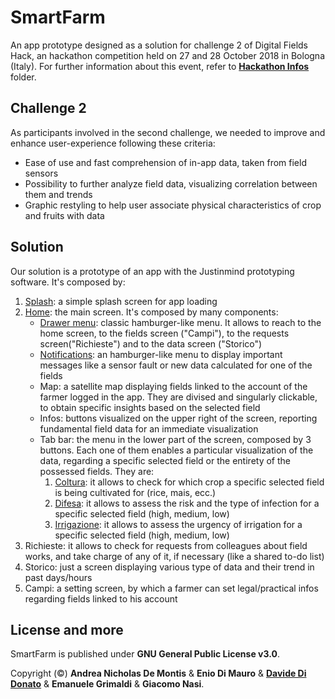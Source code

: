# SmartFarm

An app prototype designed as a solution for challenge 2 of Digital Fields Hack, an hackathon competition held on 27 and 28 October 2018 in Bologna (Italy). For further information about this event, refer to [**Hackathon Infos**](https://github.com/MrOverflOOw/SmartFarm/tree/master/Hackathon%20Infos) folder.

## Challenge 2

As participants involved in the second challenge, we needed to improve and enhance user-experience following these criteria:
* Ease of use and fast comprehension of in-app data, taken from field sensors
* Possibility to further analyze field data, visualizing correlation between them and trends
* Graphic restyling to help user associate physical characteristics of crop and fruits with data

## Solution

Our solution is a prototype of an app with the Justinmind prototyping software. It's composed by:
1. [Splash](https://github.com/MrOverflOOw/SmartFarm/blob/master/Screenshots/Splash.png): a simple splash screen for app loading
2. [Home](https://github.com/MrOverflOOw/SmartFarm/blob/master/Screenshots/Home.png): the main screen. It's composed by many components:
   - [Drawer menu](https://github.com/MrOverflOOw/SmartFarm/blob/master/Screenshots/Menu%20hamburger.png): classic hamburger-like menu. It allows to reach to the home screen, to the fields screen ("Campi"), to the requests screen("Richieste") and to the data screen ("Storico")
   - [Notifications](https://github.com/MrOverflOOw/SmartFarm/blob/master/Screenshots/Notifications.png): an hamburger-like menu to display important messages like a sensor fault or new data calculated for one of the fields
   - Map: a satellite map displaying fields linked to the account of the farmer logged in the app. They are divised and singularly clickable, to obtain specific insights based on the selected field
   - Infos: buttons visualized on the upper right of the screen, reporting fundamental field data for an immediate visualization 
   - Tab bar: the menu in the lower part of the screen, composed by 3 buttons. Each one of them enables a particular visualization of the data, regarding a specific selected field or the entirety of the possessed fields. They are:
     1. [Coltura](https://github.com/MrOverflOOw/SmartFarm/blob/master/Screenshots/Coltura.png): it allows to check for which crop a specific selected field is being cultivated for (rice, mais, ecc.)
     2. [Difesa](https://github.com/MrOverflOOw/SmartFarm/blob/master/Screenshots/Difesa.png): it allows to assess the risk and the type of infection for a specific selected field (high, medium, low)
     3. [Irrigazione](https://github.com/MrOverflOOw/SmartFarm/blob/master/Screenshots/Irrigazione.png): it allows to assess the urgency of irrigation for a specific selected field (high, medium, low)
3. Richieste: it allows to check for requests from colleagues about field works, and take charge of any of it, if necessary (like a shared to-do list)
4. Storico: just a screen displaying various type of data and their trend in past days/hours
5. Campi: a setting screen, by which a farmer can set legal/practical infos regarding fields linked to his account

## License and more

SmartFarm is published under **GNU General Public License v3.0**.

Copyright (©) **Andrea Nicholas De Montis** & **Enio Di Mauro** & [**Davide Di Donato**](https://github.com/MrOverflOOw) & **Emanuele Grimaldi** & **Giacomo Nasi**.
